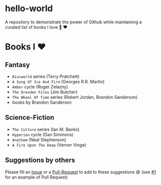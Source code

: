 # hello-world
A repository to demonstrate the power of Github while maintaining a curated list of books I love :book: :heart:

# Books I :heart:
## Fantasy
 - `Discworld` series (Terry Pratchett)
 - `A Song Of Ice And Fire` (Georges R.R. Martin)
 - `Amber` cycle (Roger Zelazny)
 - `The Dresden Files` (Jim Butcher)
 - `The Wheel Of Time` series (Robert Jordan, Brandon Sanderson)
 - books by Brandon Sanderson

## Science-Fiction
 - `The Culture` series (Ian M. Banks)
 - `Hyperion` cycle (Dan Simmons)
 - `Anathem` (Neal Stephenson)
 - `A Fire Upon The Deep` (Vernor Vinge)

## Suggestions by others

Please fill an [Issue](https://github.com/simonbasle/hello-world/issues) or a [Pull-Request](https://github.com/simonbasle/hello-world/pulls) to add to these suggestions :smile:
(see [#1](https://github.com/simonbasle/hello-world/pull/1) for an example of Pull Request)
